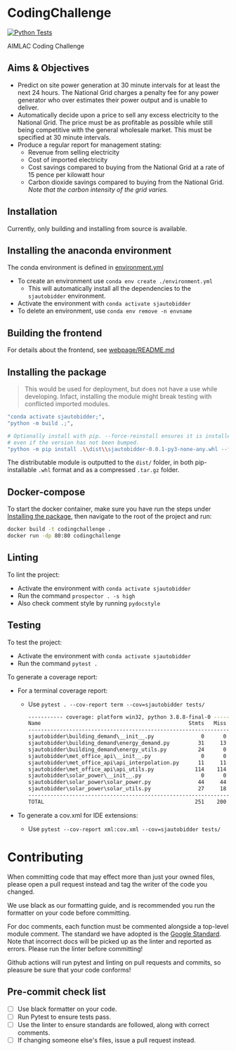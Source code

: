 # CodingChallenge

[![Python Tests](https://github.com/Agile-Snails/CodingChallenge/actions/workflows/main.yml/badge.svg?branch=main)](https://github.com/Agile-Snails/CodingChallenge/actions/workflows/main.yml)

AIMLAC Coding Challenge

## Aims & Objectives

- Predict on site power generation at 30 minute intervals for at least the next 24 hours. The National Grid charges a penalty fee for any power generator who over estimates their power output and is unable to deliver.
- Automatically decide upon a price to sell any excess electricity to the National Grid. The price must be as profitable as possible while still being competitive with the general wholesale market. This must be specified at 30 minute intervals.
- Produce a regular report for management stating:
	- Revenue from selling electricity
	- Cost of imported electricity
	- Cost savings compared to buying from the National Grid at a rate of 15 pence per kilowatt hour
	- Carbon dioxide savings compared to buying from the National Grid. *Note that the carbon intensity of the grid varies.*

## Installation

Currently, only building and installing from source is available.


## Installing the anaconda environment

The conda environment is defined in [environment.yml](./environment.yml)

- To create an environment use `conda env create ./environment.yml`
	- This will automatically install all the dependencies to the `sjautobidder`
		environment.
- Activate the environment with `conda activate sjautobidder`
- To delete an environment, use `conda env remove -n envname`

## Building the frontend

For details about the frontend, see [webpage/README.md](./webpage/README.md)

## Installing the package

> This would be used for deployment, but does not have a use while developing.
> Infact, installing the module might break testing with conflicted imported
> modules.

```bash
"conda activate sjautobidder;",
"python -m build .;",

# Optionally install with pip. --force-reinstall ensures it is installed
# even if the version has not been bumped.
"python -m pip install .\\dist\\sjautobidder-0.0.1-py3-none-any.whl --force-reinstall",
```

The distributable module is outputted to the `dist/` folder, in both
pip-installable `.whl` format and as a compressed `.tar.gz` folder.

## Docker-compose

To start the docker container, make sure you have run the steps under [Installing the package](##Installing-the-package), then navigate to the root of the project and run:

```bash
docker build -t codingchallenge .
docker run -dp 80:80 codingchallenge
```

## Linting

To lint the project:

- Activate the environment with `conda activate sjautobidder`
- Run the command `prospector . -s high`
- Also check comment style by running `pydocstyle`

## Testing

To test the project:

- Activate the environment with `conda activate sjautobidder`
- Run the command `pytest .`

To generate a coverage report:

- For a terminal coverage report:
	- Use `pytest . --cov-report term --cov=sjautobidder tests/`

		```bash
		----------- coverage: platform win32, python 3.8.8-final-0 -----------
		Name                                               Stmts   Miss  Cover
		----------------------------------------------------------------------
		sjautobidder\building_demand\__init__.py               0      0   100%
		sjautobidder\building_demand\energy_demand.py         31     13    58%
		sjautobidder\building_demand\energy_utils.py          24      0   100%
		sjautobidder\met_office_api\__init__.py                0      0   100%
		sjautobidder\met_office_api\api_interpolation.py      11     11     0%
		sjautobidder\met_office_api\api_utils.py             114    114     0%
		sjautobidder\solar_power\__init__.py                   0      0   100%
		sjautobidder\solar_power\solar_power.py               44     44     0%
		sjautobidder\solar_power\solar_utils.py               27     18    33%
		----------------------------------------------------------------------
		TOTAL                                                251    200    20%
		```

- To generate a cov.xml for IDE extensions:
	- Use `pytest --cov-report xml:cov.xml --cov=sjautobidder tests/`


# Contributing

When committing code that may effect more than just your owned files, please
open a pull request instead and tag the writer of the code you changed.

We use black as our formatting guide, and is recommended you run the formatter
on your code before committing.

For doc comments, each function must be commented alongside a top-level module
comment. The standard we have adopted is the [Google Standard](https://sphinxcontrib-napoleon.readthedocs.io/en/latest/example_google.html).
Note that incorrect docs will be picked up as the linter and reported as errors.
Please run the linter before committing!

Github actions will run pytest and linting on pull requests and commits, so
pleasure be sure that your code conforms!

## Pre-commit check list

- [ ] Use black formatter on your code.
- [ ] Run Pytest to ensure tests pass.
- [ ] Use the linter to ensure standards are followed, along with correct comments.
- [ ] If changing someone else's files, issue a pull request instead.
